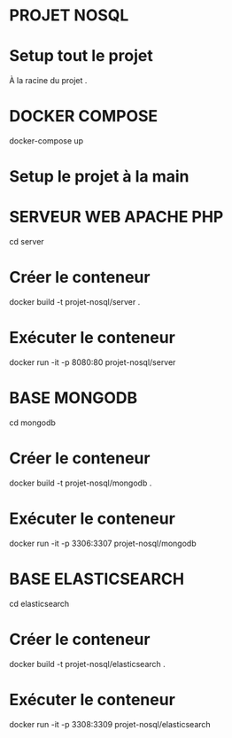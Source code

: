 # PROJET NOSQL

# Setup tout le projet
À la racine du projet .
# DOCKER COMPOSE
docker-compose up

# Setup le projet à la main
# SERVEUR WEB APACHE PHP
cd server
# Créer le conteneur
docker build -t projet-nosql/server .

# Exécuter le conteneur
docker run -it -p 8080:80 projet-nosql/server

# BASE MONGODB
cd mongodb
# Créer le conteneur
docker build -t projet-nosql/mongodb .

# Exécuter le conteneur
docker run -it -p 3306:3307 projet-nosql/mongodb

# BASE ELASTICSEARCH
cd elasticsearch
# Créer le conteneur
docker build -t projet-nosql/elasticsearch .

# Exécuter le conteneur
docker run -it -p 3308:3309 projet-nosql/elasticsearch